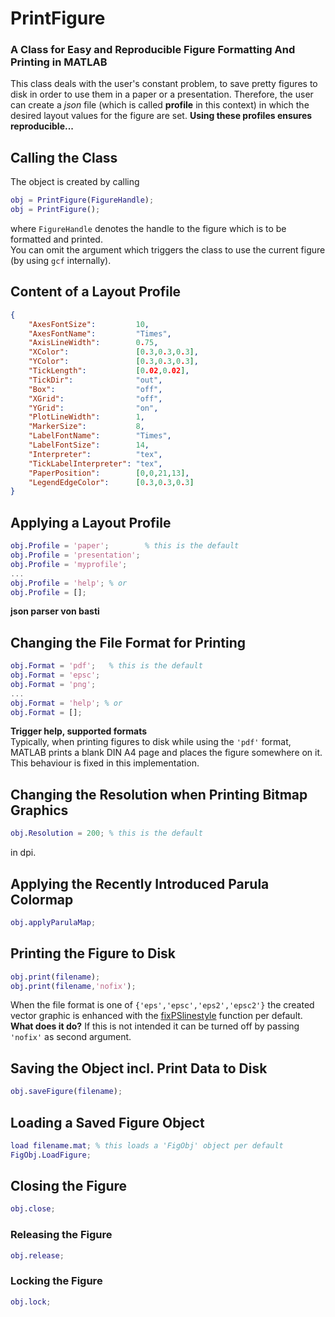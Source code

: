 # PrintFigure
### A Class for Easy and Reproducible Figure Formatting And Printing in MATLAB

This class deals with the user's constant problem, to save pretty figures to disk in order to use them in a paper or a presentation. Therefore, the user can create a *json* file (which is called **profile** in this context) in which the desired layout values for the figure are set. **Using these profiles ensures reproducible...**


## Calling the Class

The object is created by calling

```matlab
obj = PrintFigure(FigureHandle);
obj = PrintFigure();
```

where `FigureHandle` denotes the handle to the figure which is to be formatted and printed.  
You can omit the argument which triggers the class to use the current figure (by using `gcf` internally).

## Content of a Layout Profile

```json
{
    "AxesFontSize":         10,
    "AxesFontName":         "Times",
    "AxisLineWidth":        0.75,
    "XColor":               [0.3,0.3,0.3],
    "YColor":               [0.3,0.3,0.3],
    "TickLength":           [0.02,0.02],
    "TickDir":              "out",
    "Box":                  "off",
    "XGrid":                "off",
    "YGrid":                "on",
    "PlotLineWidth":        1,
    "MarkerSize":           8,
    "LabelFontName":        "Times",
    "LabelFontSize":        14,
    "Interpreter":          "tex",
    "TickLabelInterpreter": "tex",
    "PaperPosition":        [0,0,21,13],
    "LegendEdgeColor":      [0.3,0.3,0.3]
}
```

## Applying a Layout Profile

```matlab
obj.Profile = 'paper';        % this is the default
obj.Profile = 'presentation';
obj.Profile = 'myprofile';
...
obj.Profile = 'help'; % or
obj.Profile = [];
```

**json parser von basti**

## Changing the File Format for Printing

```matlab
obj.Format = 'pdf';   % this is the default
obj.Format = 'epsc';
obj.Format = 'png';
...
obj.Format = 'help'; % or
obj.Format = [];
```

**Trigger help, supported formats**  
Typically, when printing figures to disk while using the `'pdf'` format, MATLAB prints a blank DIN A4 page and places the figure somewhere on it. This behaviour is fixed in this implementation.

## Changing the Resolution when Printing Bitmap Graphics

```matlab
obj.Resolution = 200; % this is the default
```

in dpi.

## Applying the Recently Introduced Parula Colormap

```matlab
obj.applyParulaMap;
```

## Printing the Figure to Disk

```matlab
obj.print(filename);
obj.print(filename,'nofix');
```

When the file format is one of `{'eps','epsc','eps2','epsc2'}` the created vector graphic is enhanced with the [fixPSlinestyle](http://www.mathworks.com/matlabcentral/fileexchange/17928-fixpslinestyle) function per default. **What does it do?** If this is not intended it can be turned off by passing `'nofix'` as second argument.

## Saving the Object incl. Print Data to Disk

```matlab
obj.saveFigure(filename);
```

## Loading a Saved Figure Object

```matlab
load filename.mat; % this loads a 'FigObj' object per default
FigObj.LoadFigure;
```

## Closing the Figure

```matlab
obj.close;
```


### Releasing the Figure

```matlab
obj.release;
```

### Locking the Figure

```matlab
obj.lock;
```
